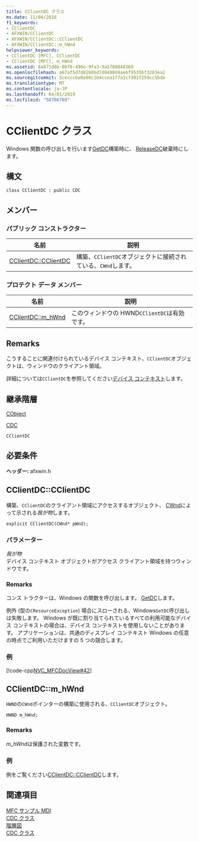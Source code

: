 ```yaml
---
title: CClientDC クラス
ms.date: 11/04/2016
f1_keywords:
- CClientDC
- AFXWIN/CClientDC
- AFXWIN/CClientDC::CClientDC
- AFXWIN/CClientDC::m_hWnd
helpviewer_keywords:
- CClientDC [MFC], CClientDC
- CClientDC [MFC], m_hWnd
ms.assetid: 8a871d6b-06f8-496e-9fa3-9a5780848369
ms.openlocfilehash: a67af5d7d82b8bd7d0490d4ae6f9535bf3283ea2
ms.sourcegitcommit: 5cecccba0a96c1b4ccea1f7a1cfd91f259cc5bde
ms.translationtype: MT
ms.contentlocale: ja-JP
ms.lasthandoff: 04/01/2019
ms.locfileid: "58766769"
---
```

# <a name="cclientdc-class"></a>CClientDC クラス

Windows 関数の呼び出しを行います[GetDC](/windows/desktop/api/winuser/nf-winuser-getdc)構築時に、 [ReleaseDC](/windows/desktop/api/winuser/nf-winuser-releasedc)破棄時にします。

## <a name="syntax"></a>構文

```
class CClientDC : public CDC
```

## <a name="members"></a>メンバー

### <a name="public-constructors"></a>パブリック コンストラクター

|名前|説明|
|----------|-----------------|
|[CClientDC::CClientDC](#cclientdc)|構築、`CClientDC`オブジェクトに接続されている、`CWnd`します。|

### <a name="protected-data-members"></a>プロテクト データ メンバー

|名前|説明|
|----------|-----------------|
|[CClientDC::m_hWnd](#m_hwnd)|このウィンドウの HWND`CClientDC`は有効です。|

## <a name="remarks"></a>Remarks

こうすることに関連付けられているデバイス コンテキスト、`CClientDC`オブジェクトは、ウィンドウのクライアント領域。

詳細については`CClientDC`を参照してください[デバイス コンテキスト](../../mfc/device-contexts.md)します。

## <a name="inheritance-hierarchy"></a>継承階層

[CObject](../../mfc/reference/cobject-class.md)

[CDC](../../mfc/reference/cdc-class.md)

`CClientDC`

## <a name="requirements"></a>必要条件

**ヘッダー:** afxwin.h

##  <a name="cclientdc"></a>  CClientDC::CClientDC

構築、`CClientDC`のクライアント領域にアクセスするオブジェクト、 [CWnd](../../mfc/reference/cwnd-class.md)によって示される*我が物*します。

```
explicit CClientDC(CWnd* pWnd);
```

### <a name="parameters"></a>パラメーター

*我が物*<br/>
デバイス コンテキスト オブジェクトがアクセス クライアント領域を持つウィンドウです。

### <a name="remarks"></a>Remarks

コンス トラクターは、Windows の関数を呼び出します。 [GetDC](/windows/desktop/api/winuser/nf-winuser-getdc)します。

例外 (型の`CResourceException`) 場合にスローされる、Windows`GetDC`呼び出しは失敗します。 Windows が既に割り当てられているすべての利用可能なデバイス コンテキストの場合は、デバイス コンテキストを使用しないことがあります。 アプリケーションは、共通のディスプレイ コンテキスト Windows の任意の時点でご利用いただけますの 5 つの競合します。

### <a name="example"></a>例

[!code-cpp[NVC_MFCDocView#42](../../mfc/codesnippet/cpp/cclientdc-class_1.cpp)]

##  <a name="m_hwnd"></a>  CClientDC::m_hWnd

`HWND`の`CWnd`ポインターの構築に使用される、`CClientDC`オブジェクト。

```
HWND m_hWnd;
```

### <a name="remarks"></a>Remarks

*m_hWnd*は保護された変数です。

### <a name="example"></a>例

  例をご覧ください[CClientDC::CClientDC](#cclientdc)します。

## <a name="see-also"></a>関連項目

[MFC サンプル MDI](../../overview/visual-cpp-samples.md)<br/>
[CDC クラス](../../mfc/reference/cdc-class.md)<br/>
[階層図](../../mfc/hierarchy-chart.md)<br/>
[CDC クラス](../../mfc/reference/cdc-class.md)
